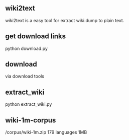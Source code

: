 ## wiki2text

wiki2text is a easy tool for extract wiki.dump to plain text.

## get download links
python download.py

## download
via download tools

## extract_wiki
python extract_wiki.py

## wiki-1m-corpus
/corpus/wiki-1m.zip
179 languages 
1MB